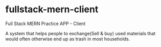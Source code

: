 # fullstack-mern-client
Full Stack MERN Practice APP - Client

A system that helps people to exchange(Sell & buy) used materials that would often otherwise end up as trash in most households.
